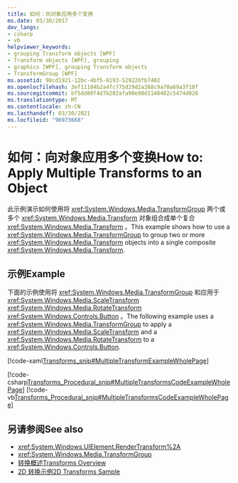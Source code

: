 ```yaml
---
title: 如何：向对象应用多个变换
ms.date: 03/30/2017
dev_langs:
- csharp
- vb
helpviewer_keywords:
- grouping Transform objects [WPF]
- Transform objects [WPF], grouping
- graphics [WPF], grouping Transform objects
- TransformGroup [WPF]
ms.assetid: 98cd1921-12bc-4bf5-8193-529228fb7402
ms.openlocfilehash: 3ef11104b2a4fc775d29d2a388c9a70a69a3f10f
ms.sourcegitcommit: bf5dd80f4d7b202afa90e90d1148402c5474d826
ms.translationtype: MT
ms.contentlocale: zh-CN
ms.lasthandoff: 03/30/2021
ms.locfileid: "96973668"
---
```

# <a name="how-to-apply-multiple-transforms-to-an-object"></a><span data-ttu-id="5dcee-102">如何：向对象应用多个变换</span><span class="sxs-lookup"><span data-stu-id="5dcee-102">How to: Apply Multiple Transforms to an Object</span></span>
<span data-ttu-id="5dcee-103">此示例演示如何使用将 <xref:System.Windows.Media.TransformGroup> 两个或多个 <xref:System.Windows.Media.Transform> 对象组合成单个复合 <xref:System.Windows.Media.Transform> 。</span><span class="sxs-lookup"><span data-stu-id="5dcee-103">This example shows how to use a <xref:System.Windows.Media.TransformGroup> to group two or more <xref:System.Windows.Media.Transform> objects into a single composite <xref:System.Windows.Media.Transform>.</span></span>  
  
## <a name="example"></a><span data-ttu-id="5dcee-104">示例</span><span class="sxs-lookup"><span data-stu-id="5dcee-104">Example</span></span>  
 <span data-ttu-id="5dcee-105">下面的示例使用将 <xref:System.Windows.Media.TransformGroup> 和应用于 <xref:System.Windows.Media.ScaleTransform> <xref:System.Windows.Media.RotateTransform> <xref:System.Windows.Controls.Button> 。</span><span class="sxs-lookup"><span data-stu-id="5dcee-105">The following example uses a <xref:System.Windows.Media.TransformGroup> to apply a <xref:System.Windows.Media.ScaleTransform> and a <xref:System.Windows.Media.RotateTransform> to a <xref:System.Windows.Controls.Button>.</span></span>  
  
 [!code-xaml[Transforms_snip#MultipleTransformExampleWholePage](~/samples/snippets/csharp/VS_Snippets_Wpf/Transforms_snip/CS/MultipleTransformExample.xaml#multipletransformexamplewholepage)]  
  
 [!code-csharp[Transforms_Procedural_snip#MultipleTransformsCodeExampleWholePage](~/samples/snippets/csharp/VS_Snippets_Wpf/Transforms_Procedural_snip/CSharp/MultipleTransformsExample.cs#multipletransformscodeexamplewholepage)]
 [!code-vb[Transforms_Procedural_snip#MultipleTransformsCodeExampleWholePage](~/samples/snippets/visualbasic/VS_Snippets_Wpf/Transforms_Procedural_snip/VisualBasic/MultipleTransformsExample.vb#multipletransformscodeexamplewholepage)]  
  
## <a name="see-also"></a><span data-ttu-id="5dcee-106">另请参阅</span><span class="sxs-lookup"><span data-stu-id="5dcee-106">See also</span></span>

- <xref:System.Windows.UIElement.RenderTransform%2A>
- <xref:System.Windows.Media.TransformGroup>
- [<span data-ttu-id="5dcee-107">转换概述</span><span class="sxs-lookup"><span data-stu-id="5dcee-107">Transforms Overview</span></span>](transforms-overview.md)
- [<span data-ttu-id="5dcee-108">2D 转换示例</span><span class="sxs-lookup"><span data-stu-id="5dcee-108">2D Transforms Sample</span></span>](https://github.com/Microsoft/WPF-Samples/tree/master/Graphics/2DTransforms)
